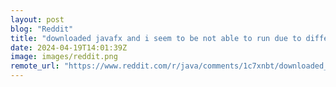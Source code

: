 ```yaml
---
layout: post
blog: "Reddit"
title: "downloaded javafx and i seem to be not able to run due to different versions of JRE or JDK so could someone tell me how to solve this urgently??"
date: 2024-04-19T14:01:39Z
image: images/reddit.png
remote_url: "https://www.reddit.com/r/java/comments/1c7xnbt/downloaded_javafx_and_i_seem_to_be_not_able_to/"
---
```

